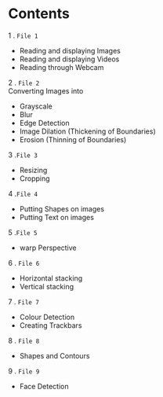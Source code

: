 # Contents
1 . `File 1`
* Reading and displaying Images
* Reading and displaying Videos
* Reading through Webcam

2 . `File 2`<br>
Converting Images into 
* Grayscale
* Blur
* Edge Detection
* Image Dilation (Thickening of Boundaries)
* Erosion (Thinning of Boundaries)

3 .`File 3`
* Resizing
* Cropping 

4 .`File 4`
* Putting Shapes on images
* Putting Text on images

5 .`File 5`
* warp Perspective

6 . `File 6`
* Horizontal stacking
* Vertical stacking

7 . `File 7`
* Colour Detection
* Creating Trackbars

8 . `File 8`
* Shapes and Contours

9 . `File 9`
* Face Detection